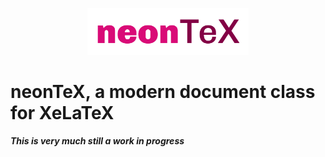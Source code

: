 <p align="center">
  <img height="75px" src="https://raw.githubusercontent.com/gheinzer/neontex/refs/heads/master/res/neontex_logo.svg" />
</p>

# neonTeX, a modern document class for XeLaTeX
_**This is very much still a work in progress**_